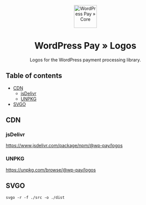 <p align="center">
	<a href="https://www.wp-pay.org/">
		<img src="https://www.wp-pay.org/assets/pronamic-pay.svgo-min.svg" alt="WordPress Pay » Core" width="72" height="72">
	</a>
</p>

<h1 align="center">WordPress Pay » Logos</h3>

<p align="center">
	Logos for the WordPress payment processing library.
</p>

## Table of contents

- [CDN](#cdn)
	- [jsDelivr](#jsdelivr)
	- [UNPKG](#unpkg)
- [SVGO](#svgo)

## CDN

### jsDelivr

https://www.jsdelivr.com/package/npm/@wp-pay/logos

### UNPKG

https://unpkg.com/browse/@wp-pay/logos

## SVGO

```
svgo -r -f ./src -o ./dist
```
